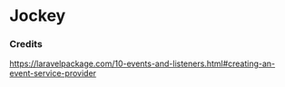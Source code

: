 # Jockey

### Credits
https://laravelpackage.com/10-events-and-listeners.html#creating-an-event-service-provider
